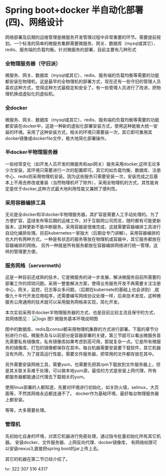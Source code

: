 
#  Spring boot+docker 半自动化部署(四)、网络设计
网络部署及后期的运维管理是微服务开发管理过程中非常重要的环节。需要提前规划。一个标准的简单的微服务集群需要微服务、网关、数据库（mysql或其它）、redis、服务端的负载均衡。针对微服务的部署，目前主要有几种形式

### 全物理服务器（守旧派）
  微服务、网关、数据库（mysql或其它）、redis、服务端的负载均衡等需要的功能都安装在物理机，这是最早的全物理机的部署方式，现在还有一些守旧的管理人员喜欢这种方式，觉得这种方式最稳定和安全了。有一些管理人员进行了改进，把物理机换成虚拟化的虚拟机。

### 全docker
  微服务、网关、数据库（mysql或其它）、redis、服务端的负载均衡等需要的功能都安装在docker中，这是一种新的虚拟化部署安装方式，使用这种能极大统一安装的环境。采用了这种安装方式，相关的环境只需要装一次，其它即可重用其docker镜像或dockerfile文件，极大地简化部署操作。

### 半docker半物理服务器
 一些经常变化（如开发人员开发的微服务和api网关）服务采用docker,这样无论多少次安装，其环境只需要进行一次的配置即可。其它的如负载均衡、数据库、注册中心、redis则采用物理机安装。因为这些服务只需要安装一次，安装完成之后基本上不用去修改或重装（当然物理机坏了除外），采用全物理机的方式，其性能肯定是优于docker,这种方式最大地利用性能又兼顾了便利性。

 ### 采用容器编排工具
无论是全docker和半docker半物理服务器，其扩容是需要人工手动处理的。为了方便扩容，蓝绿发布等后期的运维工作，对于互联网公司而言，随时都有可能更新版本，这种更新不能中断服务。采用容器是很难完成，这就需要容器编排工具进行自动化编排处理。目前kubernetes一家独大（后期会专门讲解）。采用容器编排的也大约有两种方式，一种是有状态的服务等放在物理机或容器中，其它服务都放在容器编排的网络。 另外一种就是所有服务都放在容器编排网络进行统一管理，这样的管理更方便。

### 服务网格（servermeth)
 这是一种目前还成熟的技术，它是微服务的进一步发展，解决微服务目前所需要的部署工作的烦琐问题。采用一整套解决方案，使得业务服务开发不再需要关注注册中心，网关，监控，日志等众多问题。（后期在kubernete的基础上也会讲到）,就像九十年代开发应用程序，还需要编写网络协议处理一样，后来技术发现，这种微服务公用通用的技术就可以采用服务网格来实现，简化开发。


本次实验采用半docker半物理服务器的方式，也是目前比较主流且保守的方式，其网络图见：
![logo](https://github.com/mgicode/mgicode-k8s-shell/blob/master/doc/01pic/20171122-1423002x.png)
图1 微服务基本环境说明图

图中的数据库、redis及consul都采用物理机集群的方式进行部署。下面的章节分别进行介绍。微服务及与以前部分是容器部署的关键，第三节就可以看出微服务首先需要私有镜像库，私有镜像库如果考虑到高可用，那就复杂一点。它是所有微服务的镜像库，打包的镜像都保存在其中。每台机器需要安装要下载软件，其它机器没有外网，为了提高运行性能，需要文件服务器，把常用的文件都存放在其中。

另外需要安装网络工具，需要yum，也需要先把其rpm下载放到文件服务器上，但是其关联关系难于处理，可以做本地yum源，最佳的方式是安装上网代理，所有都服务器都能通过代理去下载相关的yum。

使用linux部署的人都知道，先要对环境进行初始化，如关防火墙，selinux，大页面等，不然其网络永远都连通不了。
docker作为基础环境，最好每台物理服务器上都安装。

等等，大多需要处理。

### 管理机 
  先初始化自身的环境，对其它机器进行免密处理，通过指令批量初始化所有其它机器。
  安装docker、文件服务器、上网反向代理、docker镜像库，
  有网络权限可以安装nexus3,直接把spring boot的jar上传上去。

其它的机器在第二节已经介绍了。



tv:
322 307 516 
4317
